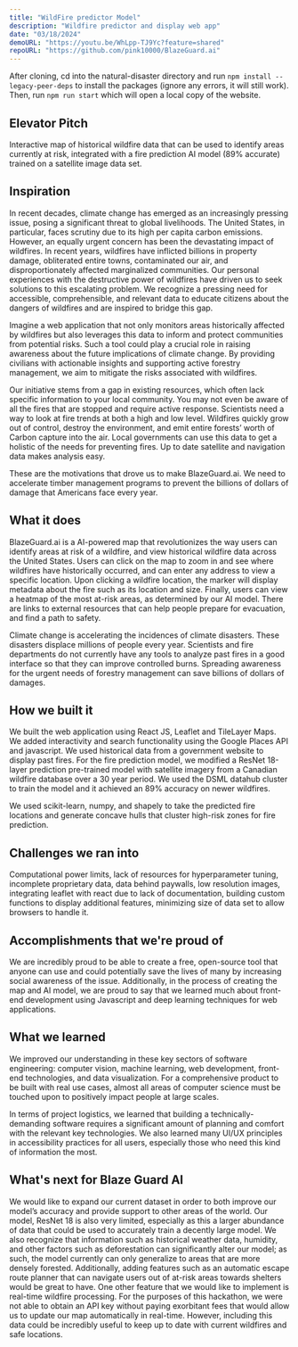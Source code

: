 ```yaml
---
title: "WildFire predictor Model"
description: "Wildfire predictor and display web app"
date: "03/18/2024"
demoURL: "https://youtu.be/WhLpp-TJ9Yc?feature=shared"
repoURL: "https://github.com/pink10000/BlazeGuard.ai"
---
```


After cloning, cd into the natural-disaster directory and run `npm install --legacy-peer-deps` to install the packages (ignore any errors, it will still work). Then, run `npm run start` which will open a local copy of the website.

## Elevator Pitch

Interactive map of historical wildfire data that can be used to identify areas currently at risk, integrated with a fire prediction AI model (89% accurate) trained on a satellite image data set.

## Inspiration

In recent decades, climate change has emerged as an increasingly pressing issue, posing a significant threat to global livelihoods. The United States, in particular, faces scrutiny due to its high per capita carbon emissions. However, an equally urgent concern has been the devastating impact of wildfires. In recent years, wildfires have inflicted billions in property damage, obliterated entire towns, contaminated our air, and disproportionately affected marginalized communities. Our personal experiences with the destructive power of wildfires have driven us to seek solutions to this escalating problem. We recognize a pressing need for accessible, comprehensible, and relevant data to educate citizens about the dangers of wildfires and are inspired to bridge this gap.

Imagine a web application that not only monitors areas historically affected by wildfires but also leverages this data to inform and protect communities from potential risks. Such a tool could play a crucial role in raising awareness about the future implications of climate change. By providing civilians with actionable insights and supporting active forestry management, we aim to mitigate the risks associated with wildfires.

Our initiative stems from a gap in existing resources, which often lack specific information to your local community. You may not even be aware of all the fires that are stopped and require active response. Scientists need a way to look at fire trends at both a high and low level. Wildfires quickly grow out of control, destroy the environment, and emit entire forests’ worth of Carbon capture into the air. Local governments can use this data to get a holistic of the needs for preventing fires. Up to date satellite and navigation data makes analysis easy.

These are the motivations that drove us to make BlazeGuard.ai. We need to accelerate timber management programs to prevent the billions of dollars of damage that Americans face every year.

## What it does

BlazeGuard.ai is a AI-powered map that revolutionizes the way users can identify areas at risk of a wildfire, and view historical wildfire data across the United States. Users can click on the map to zoom in and see where wildfires have historically occurred, and can enter any address to view a specific location. Upon clicking a wildfire location, the marker will display metadata about the fire such as its location and size. Finally, users can view a heatmap of the most at-risk areas, as determined by our AI model. There are links to external resources that can help people prepare for evacuation, and find a path to safety.

Climate change is accelerating the incidences of climate disasters. These disasters displace millions of people every year. Scientists and fire departments do not currently have any tools to analyze past fires in a good interface so that they can improve controlled burns. Spreading awareness for the urgent needs of forestry management can save billions of dollars of damages.

## How we built it

We built the web application using React JS, Leaflet and TileLayer Maps. We added interactivity and search functionality using the Google Places API and javascript. We used historical data from a government website to display past fires. For the fire prediction model, we modified a ResNet 18-layer prediction pre-trained model with satellite imagery from a Canadian wildfire database over a 30 year period. We used the DSML datahub cluster to train the model and it achieved an 89% accuracy on newer wildfires. 

We used scikit-learn, numpy, and shapely to take the predicted fire locations and generate concave hulls that cluster high-risk zones for fire prediction. 

## Challenges we ran into

Computational power limits, lack of resources for hyperparameter tuning, incomplete proprietary data, data behind paywalls, low resolution images, integrating leaflet with react due to lack of documentation, building custom functions to display additional features, minimizing size of data set to allow browsers to handle it.

## Accomplishments that we're proud of

We are incredibly proud to be able to create a free, open-source tool that anyone can use and could potentially save the lives of many by increasing social awareness of the issue. Additionally, in the process of creating the map and AI model, we are proud to say that we learned much about front-end development using Javascript and deep learning techniques for web applications.

## What we learned

We improved our understanding in these key sectors of software engineering: computer vision, machine learning, web development, front-end technologies, and data visualization. For a comprehensive product to be built with real use cases, almost all areas of computer science must be touched upon to positively impact people at large scales. 

In terms of project logistics, we learned that building a technically-demanding software requires a significant amount of planning and comfort with the relevant key technologies. We also learned many UI/UX principles in accessibility practices for all users, especially those who need this kind of information the most. 

## What's next for Blaze Guard AI

We would like to expand our current dataset in order to both improve our model’s accuracy and provide support to other areas of the world. Our model, ResNet 18 is also very limited, especially as this a larger abundance of data that could be used to accurately train a decently large model. We also recognize that information such as historical weather data, humidity, and other factors such as deforestation can significantly alter our model; as such, the model currently can only generalize to areas that are more densely forested. Additionally, adding features such as an automatic escape route planner that can navigate users out of at-risk areas towards shelters would be great to have. One other feature that we would like to implement is real-time wildfire processing. For the purposes of this hackathon, we were not able to obtain an API key without paying exorbitant fees that would allow us to update our map automatically in real-time. However, including this data could be incredibly useful to keep up to date with current wildfires and safe locations.